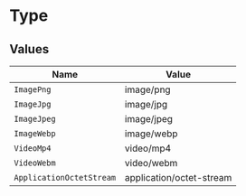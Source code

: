 # Type


## Values

| Name                     | Value                    |
| ------------------------ | ------------------------ |
| `ImagePng`               | image/png                |
| `ImageJpg`               | image/jpg                |
| `ImageJpeg`              | image/jpeg               |
| `ImageWebp`              | image/webp               |
| `VideoMp4`               | video/mp4                |
| `VideoWebm`              | video/webm               |
| `ApplicationOctetStream` | application/octet-stream |